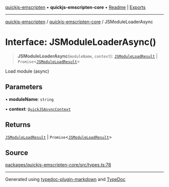 [quickjs-emscripten](../../packages.md) • **quickjs-emscripten-core** • [Readme](../README.md) \| [Exports](../exports.md)

***

[quickjs-emscripten](../../packages.md) / [quickjs-emscripten-core](../exports.md) / JSModuleLoaderAsync

# Interface: JSModuleLoaderAsync()

> **JSModuleLoaderAsync**(`moduleName`, `context`): [`JSModuleLoadResult`](../exports.md#jsmoduleloadresult) \| `Promise`\<[`JSModuleLoadResult`](../exports.md#jsmoduleloadresult)\>

Load module (async)

## Parameters

• **moduleName**: `string`

• **context**: [`QuickJSAsyncContext`](../classes/QuickJSAsyncContext.md)

## Returns

[`JSModuleLoadResult`](../exports.md#jsmoduleloadresult) \| `Promise`\<[`JSModuleLoadResult`](../exports.md#jsmoduleloadresult)\>

## Source

[packages/quickjs-emscripten-core/src/types.ts:78](https://github.com/justjake/quickjs-emscripten/blob/main/packages/quickjs-emscripten-core/src/types.ts#L78)

***

Generated using [typedoc-plugin-markdown](https://www.npmjs.com/package/typedoc-plugin-markdown) and [TypeDoc](https://typedoc.org/)

